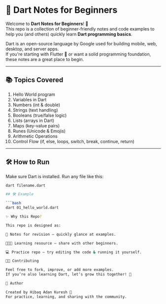 # 🌟 Dart Notes for Beginners

Welcome to **Dart Notes for Beginners**! 🚀  
This repo is a collection of beginner-friendly notes and code examples to help you (and others) quickly learn **Dart programming basics**.  

Dart is an open-source language by Google used for building mobile, web, desktop, and server apps.  
If you're starting with Flutter 🦋 or want a solid programming foundation, these notes are a great place to begin.

---

## 📚 Topics Covered
1. Hello World program
2. Variables in Dart
3. Numbers (int & double)
4. Strings (text handling)
5. Booleans (true/false logic)
6. Lists (arrays in Dart)
7. Maps (key-value pairs)
8. Runes (Unicode & Emojis)
9. Arithmetic Operations
10. Control Flow (if, else, loops, switch, break, continue, return)

---

## 🛠 How to Run
Make sure Dart is installed. Run any file like this:

```bash
dart filename.dart

## 🛠 Example

```bash
dart 01_hello_world.dart

✨ Why this Repo?

This repo is designed as:

📖 Notes for revision – quickly glance at examples.

🧑‍🤝‍🧑 Learning resource – share with other beginners.

💻 Practice repo – try editing the code & running it yourself.

👩‍💻 Contributing

Feel free to fork, improve, or add more examples.
If you’re also learning Dart, let’s grow this together! 🌱

📩 Author

Created by Hibaq Adan Kuresh 💫
For practice, learning, and sharing with the community.
